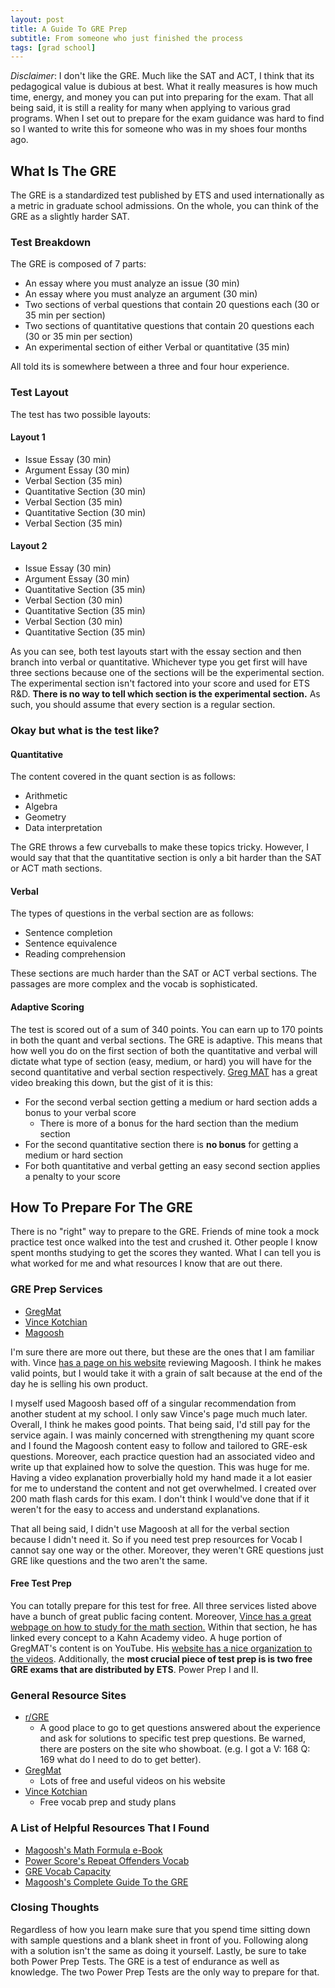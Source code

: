 ```yaml
---
layout: post
title: A Guide To GRE Prep
subtitle: From someone who just finished the process
tags: [grad school]
---
```


*Disclaimer*: I don't like the GRE. Much like the SAT and ACT, I think that its pedagogical value is dubious at best. What it really measures is how much time, energy, and money you can put into preparing for the exam. That all being said, it is still a reality for many when applying to various grad programs. When I set out to prepare for the exam guidance was hard to find so I wanted to write this for someone who was in my shoes four months ago. 



## What Is The GRE

The GRE is a standardized test published by ETS and used internationally as a metric in graduate school admissions. On the whole, you can think of the GRE as a slightly harder SAT.

### Test Breakdown 

The GRE is composed of 7 parts:

* An essay where you must analyze an issue (30 min)
* An essay where you must analyze an argument (30 min)
* Two sections of verbal questions that contain 20 questions each (30 or 35 min per section)
* Two sections of quantitative questions that contain 20 questions each  (30 or 35 min per section)
* An experimental section of either Verbal or quantitative (35 min)

All told its is somewhere between a three and four hour experience. 

### Test Layout 

The test has two possible layouts:

#### Layout 1

* Issue Essay (30 min)
* Argument Essay (30 min)
* Verbal Section (35 min)
* Quantitative Section  (30 min)
* Verbal Section (35 min)
* Quantitative Section  (30 min)
* Verbal Section (35 min)

#### Layout 2

* Issue Essay (30 min)
* Argument Essay (30 min)
* Quantitative Section (35 min)
* Verbal Section  (30 min)
* Quantitative Section (35 min)
* Verbal Section  (30 min)
* Quantitative Section (35 min)



As you can see, both test layouts start with the essay section and then branch into verbal or quantitative. Whichever type you get first will have three sections because one of the sections will be the experimental section. The experimental section isn't factored into your score and used for ETS R&D. **There is no way to tell which section is the experimental section.** As such, you should assume that every section is a regular section. 



### Okay but what is the test like?

#### Quantitative 

The content covered in the quant section is as follows:

* Arithmetic 
* Algebra
* Geometry 
* Data interpretation 

The GRE throws a few curveballs to make these topics tricky. However, I would say that that the quantitative section is only a bit harder than the SAT or ACT math sections.

#### Verbal

The types of questions in the verbal section are as follows:

* Sentence completion
* Sentence equivalence
* Reading comprehension

These sections are much harder than the SAT or ACT verbal sections. The passages are more complex and the vocab is sophisticated. 



#### Adaptive Scoring 

The test is scored out of a sum of 340 points. You can earn up to 170 points in both the quant and verbal sections. The GRE is adaptive. This means that how well you do on the first section of both the quantitative and verbal will dictate what type of section (easy, medium, or hard) you will have for the second quantitative and verbal section respectively.  [Greg MAT](https://youtu.be/kO1kCeScHu4) has a great video breaking this down, but the gist of it is this:

* For the second verbal section getting a medium or hard section adds a bonus to your verbal score  
  * There is more of a bonus for the hard section than the medium section 
* For the second quantitative section there is **no bonus** for getting a medium or hard section 
* For both quantitative and verbal getting an easy second section applies a penalty to your score



## How To Prepare For The GRE 

There is no "right" way to prepare to the GRE. Friends of mine took a mock practice test once walked into the test and crushed it. Other people I know spent months studying to get the scores they wanted. What I can tell you is what worked for me and what resources I know that are out there.



### GRE Prep Services

* [GregMat](https://www.gregmat.com/)
* [Vince Kotchian](https://vincekotchian.com/)
* [Magoosh](https://magoosh.com/)

I'm sure there are more out there, but these are the ones that I am familiar with. Vince [has a page on his website](https://vincekotchian.com/blog/gre/a-gre-tutors-review-of-magoosh-gre-videos) reviewing Magoosh. I think he makes valid points, but I would take it with a grain of salt because at the end of the day he is selling his own product. 



I myself used Magoosh based off of a singular recommendation from another student at my school. I only saw Vince's page much much later. Overall, I think he makes good points. That being said, I'd still pay for the service again. I was mainly concerned with strengthening my quant score and I found the Magoosh content easy to follow and tailored to GRE-esk questions. Moreover, each practice question had an associated video and write up that explained how to solve the question. This was huge for me. Having a video explanation proverbially hold my hand made it a lot easier for me to understand the content and not get overwhelmed. I created over 200 math flash cards for this exam. I don't think I would've done that if it weren't for the easy to access and understand explanations. 



That all being said, I didn't use Magoosh at all for the verbal section because I didn't need it. So if you need test prep resources for Vocab I cannot say one way or the other. Moreover, they weren't GRE questions just GRE like questions and the two aren't the same.

#### Free Test Prep

You can totally prepare for this test for free. All three services listed above have a bunch of great public facing content. Moreover, [Vince has a great webpage on how to study for the math section.](https://vincekotchian.com/blog/gre/complete-gre-math-concept-list) Within that section, he has linked every concept to a Kahn Academy video.  A huge portion of GregMAT's content is on YouTube. His [website has a nice organization to the videos](https://www.gregmat.com/learn-about-the-gre). Additionally, the **most crucial piece of test prep is is two free GRE exams that are distributed by ETS**. Power Prep I and II. 

   

### General Resource Sites

* [r/GRE](https://www.reddit.com/r/GRE/)
  * A good place to go to get questions answered about the experience and ask for solutions to specific test prep questions. Be warned, there are posters on the site who showboat. (e.g. I got a V: 168 Q: 169 what do I need to do to get better). 
* [GregMat](https://www.gregmat.com/)
  * Lots of free and useful videos on his website 
* [Vince Kotchian](https://vincekotchian.com/)
  * Free vocab prep and study plans 



### A List of Helpful Resources That I Found 

* [Magoosh's Math Formula e-Book](https://gre.magoosh.com/gre-math-ebook?utm_source=greblog&utm_medium=blog&utm_campaign=mathebook&utm_term=button)
* [Power Score's Repeat Offenders Vocab](https://www.powerscore.com/gre/help/content/Repeat-Offenders-Vocabulary.pdf)
* [GRE Vocab Capacity](https://www.avayeshahir.com/uploads/classCategoryFiles/GRE_Vocab_Capacity_2017_Edition.pdf) 
* [Magoosh's Complete Guide To the GRE](https://gre.magoosh.com/gre-ebook?utm_source=greblog&utm_medium=blog&utm_campaign=greebook&utm_term=button)



### Closing Thoughts 

Regardless of how you learn make sure that you spend time sitting down with sample questions and a blank sheet in front of you. Following along with a solution isn't the same as doing it yourself. Lastly, be sure to take both Power Prep Tests. The GRE is a test of endurance as well as knowledge. The two Power Prep Tests are the only way to prepare for that. 

